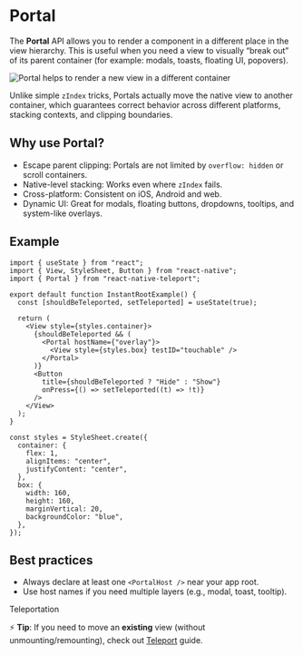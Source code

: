# Portal

The **Portal** API allows you to render a component in a different place in the view hierarchy. This is useful when you need a view to visually “break out” of its parent container (for example: modals, toasts, floating UI, popovers).

![Portal helps to render a new view in a different container](/react-native-teleport/pr-preview/pr-21/assets/images/portal-2b20b94e26669e61959d937697ed6dde.png)

Unlike simple `zIndex` tricks, Portals actually move the native view to another container, which guarantees correct behavior across different platforms, stacking contexts, and clipping boundaries.

## Why use Portal?[​](#why-use-portal "Direct link to Why use Portal?")

* Escape parent clipping: Portals are not limited by `overflow: hidden` or scroll containers.
* Native-level stacking: Works even where `zIndex` fails.
* Cross-platform: Consistent on iOS, Android and web.
* Dynamic UI: Great for modals, floating buttons, dropdowns, tooltips, and system-like overlays.

## Example[​](#example "Direct link to Example")

```
import { useState } from "react";
import { View, StyleSheet, Button } from "react-native";
import { Portal } from "react-native-teleport";

export default function InstantRootExample() {
  const [shouldBeTeleported, setTeleported] = useState(true);

  return (
    <View style={styles.container}>
      {shouldBeTeleported && (
        <Portal hostName={"overlay"}>
          <View style={styles.box} testID="touchable" />
        </Portal>
      )}
      <Button
        title={shouldBeTeleported ? "Hide" : "Show"}
        onPress={() => setTeleported((t) => !t)}
      />
    </View>
  );
}

const styles = StyleSheet.create({
  container: {
    flex: 1,
    alignItems: "center",
    justifyContent: "center",
  },
  box: {
    width: 160,
    height: 160,
    marginVertical: 20,
    backgroundColor: "blue",
  },
});
```

## Best practices[​](#best-practices "Direct link to Best practices")

* Always declare at least one `<PortalHost />` near your app root.
* Use host names if you need multiple layers (e.g., modal, toast, tooltip).

Teleportation

⚡ **Tip**: If you need to move an **existing** view (without unmounting/remounting), check out [Teleport](/react-native-teleport/pr-preview/pr-21/docs/guides/teleport.md) guide.
